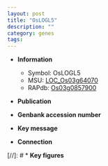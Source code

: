 ```yaml
---
layout: post
title: "OsLOGL5"
description: ""
category: genes
tags: 
---
```


* **Information**  
    + Symbol: OsLOGL5  
    + MSU: [LOC_Os03g64070](http://rice.uga.edu/cgi-bin/ORF_infopage.cgi?orf=LOC_Os03g64070)  
    + RAPdb: [Os03g0857900](http://rapdb.dna.affrc.go.jp/viewer/gbrowse_details/irgsp1?name=Os03g0857900)  

* **Publication**  

* **Genbank accession number**  

* **Key message**  

* **Connection**  

[//]: # * **Key figures**  


